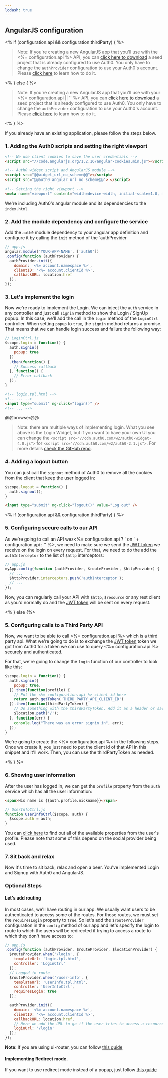 ```yaml
---
lodash: true
---
```


## AngularJS configuration

<% if (configuration.api && configuration.thirdParty) { %>

> Note: If you're creating a new AngularJS app that you'll use with the <%= configuration.api %> API, you can [click here to download](https://github.com/auth0/auth0-angular-thirdparty-sample/archive/gh-pages.zip) a seed project that is already configured to use Auth0.
You only have to change the `authProvider` configuration to use your Auth0's account. Please [click here](#3) to learn how to do it.

<% } else  { %>

> Note: If you're creating a new AngularJS app that you'll use with your <%= configuration.api || '' %> API, you can [click here to download](https://github.com/auth0/auth0-angular-api-sample/archive/gh-pages.zip) a seed project that is already configured to use Auth0.
You only have to change the `authProvider` configuration to use your Auth0's account. Please [click here](#3) to learn how to do it.

<% } %>

If you already have an existing application, please follow the steps below.

### 1. Adding the Auth0 scripts and setting the right viewport

```html
<!-- We use client cookies to save the user credentials -->
<script src="//code.angularjs.org/1.2.16/angular-cookies.min.js"></script>

<!-- Auth0 widget script and AngularJS module -->
<script src="@@widget_url_no_scheme@@"></script>
<script src="@@auth0_angular_url_no_scheme@@"> </script>

<!-- Setting the right viewport -->
<meta name="viewport" content="width=device-width, initial-scale=1.0, maximum-scale=1.0, user-scalable=no" />
```

We're including Auth0's angular module and its dependencies to the `index.html`.

### 2. Add the module dependency and configure the service

Add the `auth0` module dependency to your angular app definition and configure it by calling the `init` method of the `authProvider

```js
// app.js
angular.module('YOUR-APP-NAME', ['auth0'])
.config(function (authProvider) {
  authProvider.init({
    domain: '<%= account.namespace %>',
    clientID: '<%= account.clientId %>',
    callbackURL: location.href
  });
});
```


### 3. Let's implement the login

Now we're ready to implement the Login. We can inject the `auth` service in any controller and just call `signin` method to show the Login / SignUp popup. 
In this case, we'll add the call in the `login` method of the `LoginCtrl` controller. When setting `popup` to `true`, the `signin` method returns a promise. That means that we can handle login success and failure the following way:

```js
// LoginCtrl.js
$scope.login = function() {
  auth.signin({
    popup: true
  })
  .then(function() {
    // Success callback
  }, function() {
    // Error callback
  });
}
```

```html
<!-- login.tpl.html -->
<!-- ... -->
<input type="submit" ng-click="login()" />
<!-- ... -->
```

@@browser@@

> Note: there are multiple ways of implementing login. What you see above is the Login Widget, but if you want to have your own UI you can change the `<script src="//cdn.auth0.com/w2/auth0-widget-4.0.js">` for `<script src="//cdn.auth0.com/w2/auth0-2.1.js">`. For more details [check the GitHub repo](https://github.com/auth0/auth0-angular#with-your-own-ui).

### 4. Adding a logout button

You can just call the `signout` method of Auth0 to remove all the cookies from the client that keep the user logged in:

```js
$scope.logout = function() {
  auth.signout();
}
```

```html
<input type="submit" ng-click="logout()" value="Log out" />
```


<% if (configuration.api && configuration.thirdParty) { %>

### 5. Configuring secure calls to our API

As we're going to call an API wez<%= configuration.api ? ' on ' + configuration.api : '' %>, we need to make sure we send the [JWT token](https://docs.auth0.com/jwt) we receive on the login on every request. For that, we need to do the add the `authInterceptor` to the list of `$http` interceptors:

```js
// app.js
myApp.config(function (authProvider, $routeProvider, $httpProvider) {
  // ...
  $httpProvider.interceptors.push('authInterceptor');
  // ...
});
```

Now, you can regularly call your API with `$http`, `$resource` or any rest client as you'd normally do and the [JWT token](https://docs.auth0.com/jwt) will be sent on every request.

<% } else {%>

### 5. Configuring calls to a Third Party API

Now, we want to be able to call <%= configuration.api %> which is a third party api. What we're going to do is to exchange the [JWT token](https://docs.auth0.com/jwt) token we got from Auth0 for a token we can use to query <%= configuration.api %> securely and authenticated.

For that, we're going to change the `login` function of our controller to look like this:

```js
$scope.login = function() {
  auth.signin({
    popup: true,
  }).then(function(profile) {
    // Put the <%= configuration.api %> client id here
    return auth.getToken('THIRD_PARTY_API_CLIENT_ID')
  }).then(function(thirdPartyToken) {
    // Do something with the thirdPartyToken. Add it as a header or save it for later usage
    $location.path('/');
  }, function(err) {
    console.log("There was an error signin in", err);
  });
}
```

We're going to create the <%= configuration.api %> in the following steps. Once we create it, you just need to put the client id of that API in this snippet and it'll work. Then, you can use the thirdPartyToken as needed.

<% } %>

### 6. Showing user information

After the user has logged in, we can get the `profile` property from the `auth` service which has all the user information:

```html
<span>His name is {{auth.profile.nickname}}</span>
```

```js
// UserInfoCtrl.js
function UserInfoCtrl($scope, auth) {
  $scope.auth = auth;
}
```

You can [click here](https://docs.auth0.com/user-profile) to find out all of the available properties from the user's profile. Please note that some of this depend on the social provider being used.

### 7. Sit back and relax

Now it's time to sit back, relax and open a beer. You've implemented Login and Signup with Auth0 and AngularJS.

### Optional Steps
#### Let's add routing

In most cases, we'll have routing in our app. 
We usually want users to be authenticated to access some of the routes. For those routes, we must set the `requiresLogin` property to `true`. 
So let's add the `$routeProvider` configuration in the `config` method of our app and let's specify the login to route to which the users will be redirected if trying to access a route to which they don't have access to:

```js
// app.js
.config(function (authProvider, $routeProvider, $locationProvider) {
  $routeProvider.when('/login', {
    templateUrl: 'login.tpl.html',
    controller: 'LoginCtrl'
  });
  // Logged in route
  $routeProvider.when('/user-info', {
    templateUrl: 'userInfo.tpl.html',
    controller: 'UserInfoCtrl',
    requiresLogin: true
  });

  authProvider.init({
    domain: '<%= account.namespace %>',
    clientID: '<%= account.clientId %>',
    callbackURL: location.href,
    // Here we add the URL to go if the user tries to access a resource he can't because he's not authenticated
    loginUrl: '/login'
  });
});
```

__Note__: If you are using ui-router, you can follow [this guide](https://github.com/auth0/auth0-angular/blob/master/docs/routing.md#ui-router)

#### Implementing Redirect mode.

If you want to use redirect mode instead of a popup, just follow [this guide](https://github.com/auth0/auth0-angular/blob/master/docs/widget-redirect.md#getting-started-widget-redirect)



